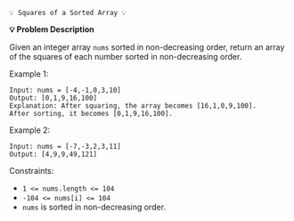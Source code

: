     💡 Squares of a Sorted Array 💡

**💡 Problem Description**

Given an integer array `nums` sorted in non-decreasing order, return an array of the squares of each number sorted in non-decreasing order.

 

Example 1:

    Input: nums = [-4,-1,0,3,10]
    Output: [0,1,9,16,100]
    Explanation: After squaring, the array becomes [16,1,0,9,100].
    After sorting, it becomes [0,1,9,16,100].

Example 2:

    Input: nums = [-7,-3,2,3,11]
    Output: [4,9,9,49,121]

 

Constraints:

- `1 <= nums.length <= 104`
- `-104 <= nums[i] <= 104`
- `nums` is sorted in non-decreasing order.
